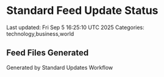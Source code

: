 # Standard Feed Update Status
Last updated: Fri Sep  5 16:25:10 UTC 2025
Categories: technology,business,world

## Feed Files Generated

Generated by Standard Updates Workflow
